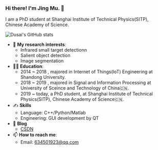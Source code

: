 ### Hi there! I'm Jing Mu. 👋

I am a PhD student at Shanghai Institute of Technical Physics(SITP), Chinese Academy of Science.

![Dusai's GitHub stats](https://github-readme-stats.vercel.app/api?username=strawberry-magic-pocket)

- 🧐 **My research interests**:
  * Infrared small target detectionn
  * Salient object detection
  * Image segmentation
- 👩‍🎓 **Education**:
  * 2014 ~ 2018 , majored in Internet of Things(IoT) Engineering at Shandong University.
  * 2018 ~ 2019 , majored in Signal and Information Processing at University of Sceince and Technology of China🇨🇳.
  * 2019 ~ today, a PhD student, at Shanghai Institute of Technical Physics(SITP), Chinese Academy of Science🇨🇳.
- ✍️ **Skills**
  * Language: C++/Python/Matlab
  * Engineering: GUI development by QT
- 📒 **Blog**
  * [CSDN](https://blog.csdn.net/qq_34554039?spm=1000.2115.3001.5343)
- 📫 **How to reach me**:
  * Email: 634501923@qq.com


